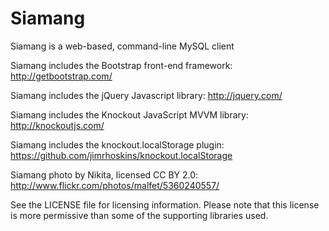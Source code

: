 Siamang
=======

Siamang is a web-based, command-line MySQL client

Siamang includes the Bootstrap front-end framework:
  http://getbootstrap.com/

Siamang includes the jQuery Javascript library:
  http://jquery.com/

Siamang includes the Knockout JavaScript MVVM library:
  http://knockoutjs.com/

Siamang includes the knockout.localStorage plugin:
  https://github.com/jimrhoskins/knockout.localStorage

Siamang photo by Nikita, licensed CC BY 2.0:
  http://www.flickr.com/photos/malfet/5360240557/

See the LICENSE file for licensing information. Please note that this license
is more permissive than some of the supporting libraries used.
